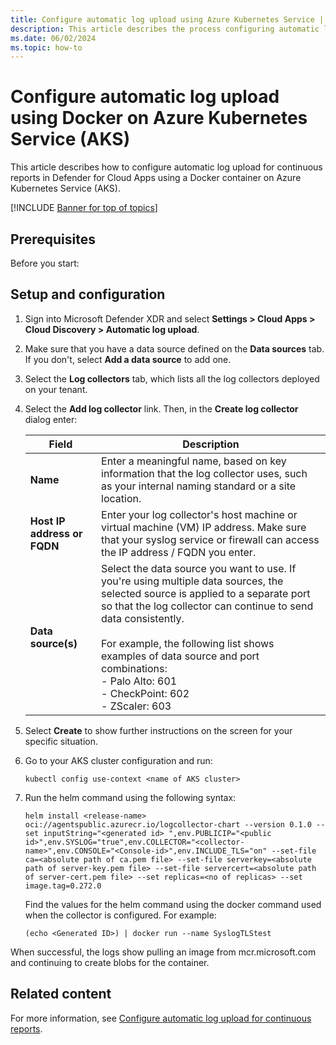 ```yaml
---
title: Configure automatic log upload using Azure Kubernetes Service | Microsoft Defender for Cloud Apps 
description: This article describes the process configuring automatic log upload for continuous reports in Defender for Cloud Apps using Azure Kubernetes Service.
ms.date: 06/02/2024
ms.topic: how-to
---
```


# Configure automatic log upload using Docker on Azure Kubernetes Service (AKS)

This article describes how to configure automatic log upload for continuous reports in Defender for Cloud Apps using a Docker container on Azure Kubernetes Service (AKS).

[!INCLUDE [Banner for top of topics](includes/banner.md)]

## Prerequisites

Before you start:

<!--do we have any of these?-->

## Setup and configuration

1. Sign into Microsoft Defender XDR and select **Settings > Cloud Apps > Cloud Discovery > Automatic log upload**.

1. Make sure that you have a data source defined on the **Data sources** tab. If you don't, select **Add a data source** to add one. 

1. Select the **Log collectors** tab, which lists all the log collectors deployed on your tenant.

1. Select the **Add log collector** link. Then, in the **Create log collector** dialog enter:

    |Field  |Description  |
    |---------|---------|
    |**Name**     |    Enter a meaningful name, based on key information that the log collector uses, such as your internal naming standard or a site location.     |
    |**Host IP address or FQDN**     |  Enter your log collector's host machine or virtual machine (VM) IP address. Make sure that your syslog service or firewall can access the IP address / FQDN you enter. |
    |**Data source(s)**     |  Select the data source you want to use.  If you're using multiple data sources, the selected source is applied to a separate port so that the log collector can continue to send data consistently.  <br><br>For example, the following list shows examples of data source and port combinations: <br>- Palo Alto: 601 <br>- CheckPoint: 602 <br>- ZScaler: 603 |

1. Select **Create** to show further instructions on the screen for your specific situation.

1. Go to your AKS cluster configuration and run:

    ```AzureCLI
    kubectl config use-context <name of AKS cluster>
    ```

1. Run the helm command using the following syntax:

    ```AzureCLI
    helm install <release-name> oci://agentspublic.azurecr.io/logcollector-chart --version 0.1.0 --set inputString="<generated id> ",env.PUBLICIP="<public id>",env.SYSLOG="true",env.COLLECTOR="<collector-name>",env.CONSOLE="<Console-id>",env.INCLUDE_TLS="on" --set-file ca=<absolute path of ca.pem file> --set-file serverkey=<absolute path of server-key.pem file> --set-file servercert=<absolute path of server-cert.pem file> --set replicas=<no of replicas> --set image.tag=0.272.0
    ```

    Find the values for the helm command using the docker command used when the collector is configured. For example:

    ```azurecli
    (echo <Generated ID>) | docker run --name SyslogTLStest
    ```

When successful, the logs show pulling an image from mcr.microsoft.com and continuing to create blobs for the container.

## Related content

For more information, see [Configure automatic log upload for continuous reports](discovery-docker.md). 
